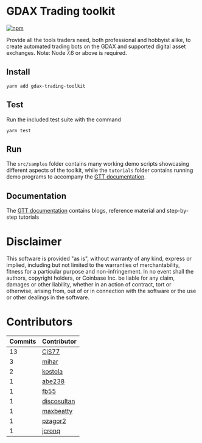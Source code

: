# GDAX Trading toolkit

<!-- ⛔️ AUTO-GENERATED-CONTENT:START (VERSIONBADGE) -->
[![npm](https://img.shields.io/badge/npm-v0.1.16-green.svg)](https://www.npmjs.com/package/gdax-trading-toolkit)
<!-- ⛔️ AUTO-GENERATED-CONTENT:END -->

Provide all the tools traders need, both professional and hobbyist alike, to create automated trading bots on the
GDAX and supported digital asset exchanges. Note: Node 7.6 or above is required.


## Install
    yarn add gdax-trading-toolkit

## Test
 Run the included test suite with the command

    yarn test

## Run

The `src/samples` folder contains many working demo scripts showcasing different aspects of the toolkit, while the `tutorials` folder
contains running demo programs to accompany the [GTT documentation](https://coinbase.github.io/gdax-tt/).

## Documentation

The [GTT documentation](https://coinbase.github.io/gdax-tt/) contains blogs, reference material and step-by-step tutorials

# Disclaimer

This software is provided "as is", without warranty of any kind, express or
implied, including but not limited to the warranties of merchantability,
fitness for a particular purpose and non-infringement. In no event shall the
authors, copyright holders, or Coinbase Inc. be liable for any claim, damages or other
liability, whether in an action of contract, tort or otherwise, arising from,
out of or in connection with the software or the use or other dealings in the
software.

# Contributors

<!-- ⛔️ AUTO-GENERATED-CONTENT:START (CONTRIBUTORS) -->
| **Commits** | **Contributor** |  
| --- | --- |  
| 13 | [CjS77](https://github.com/CjS77) |  
| 3  | [mihar](https://github.com/mihar) |  
| 2  | [kostola](https://github.com/kostola) |  
| 1  | [abe238](https://github.com/abe238) |  
| 1  | [fb55](https://github.com/fb55) |  
| 1  | [discosultan](https://github.com/discosultan) |  
| 1  | [maxbeatty](https://github.com/maxbeatty) |  
| 1  | [pzagor2](https://github.com/pzagor2) |  
| 1  | [jcronq](https://github.com/jcronq) |  

<!-- ⛔️ AUTO-GENERATED-CONTENT:END -->
